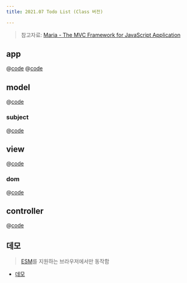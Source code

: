 ```yaml
---
title: 2021.07 Todo List (Class 버전) 

---
```


> 참고자료: [Maria - The MVC Framework for JavaScript Application](http://peter.michaux.ca/maria/quick-start-tutorial-for-the-impatient.html)

## app
@[code](@/docs/fe-dev/pet-project/mvc/2021-07-mvc/basic-todo-class/index.html)
@[code](@/docs/fe-dev/pet-project/mvc/2021-07-mvc/basic-todo-class/app.js)

## model
@[code](@/docs/fe-dev/pet-project/mvc/2021-07-mvc/basic-todo-class/src/model.js)

### subject
@[code](@/docs/fe-dev/pet-project/mvc/2021-07-mvc/basic-todo-class/utils/subject.js)

## view
@[code](@/docs/fe-dev/pet-project/mvc/2021-07-mvc/basic-todo-class/src/view.js)

### dom
@[code](@/docs/fe-dev/pet-project/mvc/2021-07-mvc/basic-todo-class/utils/dom.js)

## controller
@[code](@/docs/fe-dev/pet-project/mvc/2021-07-mvc/basic-todo-class/src/controller.js)


 
## 데모
> [ESM](https://developer.mozilla.org/ko/docs/Web/JavaScript/Guide/Modules)를 지원하는 브라우저에서만 동작함

- [데모](https://the-next-web-research-lab.github.io/docs/fe-dev/pet-project/mvc/2021-07-mvc/basic-todo-class/index.html)
